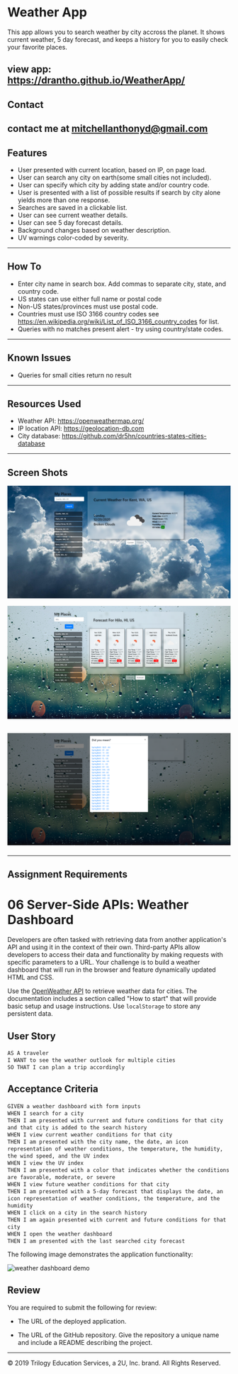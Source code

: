 # Weather App
 This app allows you to search weather by city accross the planet. It shows current weather, 5 day forecast, and keeps a history for you to easily check your favorite places.

view app: https://drantho.github.io/WeatherApp/
-------------------------------------------------------------------------------------------------------------------------------------------------

## Contact
contact me at mitchellanthonyd@gmail.com
-------------------------------------------------------------------------------------------------------------------------------------------------
 ## Features
- User presented with current location, based on IP, on page load.
- User can search any city on earth(some small cities not included).
- User can specify which city by adding state and/or country code.
- User is presented with a list of possible results if search by city alone yields more than one response.
- Searches are saved in a clickable list.
- User can see current weather details.
- User can see 5 day forecast details.
- Background changes based on weather description.
- UV warnings color-coded by severity.  
-------------------------------------------------------------------------------------------------------------------------------------------------
## How To

- Enter city name in search box. Add commas to separate city, state, and country code.
- US states can use either full name or postal code
- Non-US states/provinces must use postal code.
- Countries must use ISO 3166 country codes see https://en.wikipedia.org/wiki/List_of_ISO_3166_country_codes for list.
- Queries with no matches present alert - try using country/state codes.
-------------------------------------------------------------------------------------------------------------------------------------------------
## Known Issues
- Queries for small cities return no result
-------------------------------------------------------------------------------------------------------------------------------------------------
## Resources Used
- Weather API: https://openweathermap.org/
- IP location API: https://geolocation-db.com
- City database: https://github.com/dr5hn/countries-states-cities-database
-------------------------------------------------------------------------------------------------------------------------------------------------
## Screen Shots
![Screenshot of current weather conditions](./assets/images/screenshot1.png?raw=true "Current Weather")

![Screenshot of weather forecast](./assets/images/screenshot2.png?raw=true "Weather Forecast")

![Screenshot of multiple city match](./assets/images/screenshot3.png?raw=true "Multiple City Matches")
-------------------------------------------------------------------------------------------------------------------------------------------------
-------------------------------------------------------------------------------------------------------------------------------------------------
## Assignment Requirements

# 06 Server-Side APIs: Weather Dashboard

Developers are often tasked with retrieving data from another application's API and using it in the context of their own. Third-party APIs allow developers to access their data and functionality by making requests with specific parameters to a URL. Your challenge is to build a weather dashboard that will run in the browser and feature dynamically updated HTML and CSS.

Use the [OpenWeather API](https://openweathermap.org/api) to retrieve weather data for cities. The documentation includes a section called "How to start" that will provide basic setup and usage instructions. Use `localStorage` to store any persistent data.

## User Story

```
AS A traveler
I WANT to see the weather outlook for multiple cities
SO THAT I can plan a trip accordingly
```

## Acceptance Criteria

```
GIVEN a weather dashboard with form inputs
WHEN I search for a city
THEN I am presented with current and future conditions for that city and that city is added to the search history
WHEN I view current weather conditions for that city
THEN I am presented with the city name, the date, an icon representation of weather conditions, the temperature, the humidity, the wind speed, and the UV index
WHEN I view the UV index
THEN I am presented with a color that indicates whether the conditions are favorable, moderate, or severe
WHEN I view future weather conditions for that city
THEN I am presented with a 5-day forecast that displays the date, an icon representation of weather conditions, the temperature, and the humidity
WHEN I click on a city in the search history
THEN I am again presented with current and future conditions for that city
WHEN I open the weather dashboard
THEN I am presented with the last searched city forecast
```

The following image demonstrates the application functionality:

![weather dashboard demo](./Assets/06-server-side-apis-homework-demo.png)

## Review

You are required to submit the following for review:

* The URL of the deployed application.

* The URL of the GitHub repository. Give the repository a unique name and include a README describing the project.

- - -
© 2019 Trilogy Education Services, a 2U, Inc. brand. All Rights Reserved.

